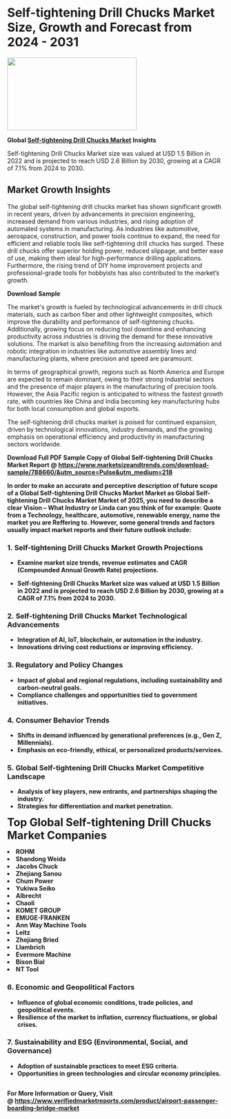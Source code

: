 <H1>Self-tightening Drill Chucks Market Size, Growth and Forecast from 2024 - 2031</H1><img class="aligncenter size-medium wp-image-584254" src="https://thirdeyenews.in/wp-content/uploads/2024/09/Global-Market-Research-300x168.jpeg" alt="" width="300" height="168" /><p><strong>Global&nbsp;<a href="https://www.marketsizeandtrends.com/download-sample/788660/&amp;utm_source=Pulse&amp;utm_medium=218">Self-tightening Drill Chucks Market</a> Insights</strong></p><p>Self-tightening Drill Chucks Market size was valued at USD 1.5 Billion in 2022 and is projected to reach USD 2.6 Billion by 2030, growing at a CAGR of 7.1% from 2024 to 2030.</p><p><h2>Market Growth Insights</h2> <p>The global self-tightening drill chucks market has shown significant growth in recent years, driven by advancements in precision engineering, increased demand from various industries, and rising adoption of automated systems in manufacturing. As industries like automotive, aerospace, construction, and power tools continue to expand, the need for efficient and reliable tools like self-tightening drill chucks has surged. These drill chucks offer superior holding power, reduced slippage, and better ease of use, making them ideal for high-performance drilling applications. Furthermore, the rising trend of DIY home improvement projects and professional-grade tools for hobbyists has also contributed to the market’s growth.</p> <p><strong>Download Sample</strong></p> <p>The market's growth is fueled by technological advancements in drill chuck materials, such as carbon fiber and other lightweight composites, which improve the durability and performance of self-tightening chucks. Additionally, growing focus on reducing tool downtime and enhancing productivity across industries is driving the demand for these innovative solutions. The market is also benefiting from the increasing automation and robotic integration in industries like automotive assembly lines and manufacturing plants, where precision and speed are paramount.</p> <p>In terms of geographical growth, regions such as North America and Europe are expected to remain dominant, owing to their strong industrial sectors and the presence of major players in the manufacturing of precision tools. However, the Asia Pacific region is anticipated to witness the fastest growth rate, with countries like China and India becoming key manufacturing hubs for both local consumption and global exports.</p> <p>The self-tightening drill chucks market is poised for continued expansion, driven by technological innovations, industry demands, and the growing emphasis on operational efficiency and productivity in manufacturing sectors worldwide.</p> <p><strong></p><p><span class=""><strong>Download Full PDF Sample Copy of Global Self-tightening Drill Chucks Market Report</strong> @ <a href="https://www.marketsizeandtrends.com/download-sample/788660/&amp;utm_source=Pulse&amp;utm_medium=218" target="_blank">https://www.marketsizeandtrends.com/download-sample/788660/&amp;utm_source=Pulse&amp;utm_medium=218</a></span></p><p>In order to make an accurate and perceptive description of future scope of a Global&nbsp;Self-tightening Drill Chucks Market Market as Global&nbsp;Self-tightening Drill Chucks Market Market of 2025, you need to describe a clear Vision &ndash; What Industry or Linda can you think of for example: Quote from a Technology, healthcare, automotive, renewable energy, name the market you are Reffering to. However, some general trends and factors usually impact market reports and their future outlook include:</p><h3>1.&nbsp;<strong>Self-tightening Drill Chucks Market Growth Projections</strong></h3><ul><li>Examine market size trends, revenue estimates and CAGR (Compounded Annual Growth Rate) projections.</li><li><p>Self-tightening Drill Chucks Market size was valued at USD 1.5 Billion in 2022 and is projected to reach USD 2.6 Billion by 2030, growing at a CAGR of 7.1% from 2024 to 2030.</p></li></ul><h3>2.&nbsp;<strong>Self-tightening Drill Chucks Market Technological Advancements</strong></h3><ul><li>Integration of AI, IoT, blockchain, or automation in the industry.</li><li>Innovations driving cost reductions or improving efficiency.</li></ul><h3>3.&nbsp;<strong>Regulatory and Policy Changes</strong></h3><ul><li>Impact of global and regional regulations, including sustainability and carbon-neutral goals.</li><li>Compliance challenges and opportunities tied to government initiatives.</li></ul><h3>4.&nbsp;<strong>Consumer Behavior Trends</strong></h3><ul><li>Shifts in demand influenced by generational preferences (e.g., Gen Z, Millennials).</li><li>Emphasis on eco-friendly, ethical, or personalized products/services.</li></ul><h3>5.&nbsp;<strong>Global Self-tightening Drill Chucks Market Competitive Landscape</strong></h3><ul><li>Analysis of key players, new entrants, and partnerships shaping the industry.</li><li>Strategies for differentiation and market penetration.</li></ul><p data-pm-slice="1 1 []"><span style="color: inherit; font-family: inherit; font-size: 25px;">Top Global Self-tightening Drill Chucks Market Companies</span></p><div class="" data-test-id=""><p><li>ROHM</li><li> Shandong Weida</li><li> Jacobs Chuck</li><li> Zhejiang Sanou</li><li> Chum Power</li><li> Yukiwa Seiko</li><li> Albrecht</li><li> Chaoli</li><li> KOMET GROUP</li><li> EMUGE-FRANKEN</li><li> Ann Way Machine Tools</li><li> Leitz</li><li> Zhejiang Bried</li><li> Llambrich</li><li> Evermore Machine</li><li> Bison Bial</li><li> NT Tool</li></p></div><h3>6.&nbsp;<strong>Economic and Geopolitical Factors</strong></h3><ul><li>Influence of global economic conditions, trade policies, and geopolitical events.</li><li>Resilience of the market to inflation, currency fluctuations, or global crises.</li></ul><h3>7.&nbsp;<strong>Sustainability and ESG (Environmental, Social, and Governance)</strong></h3><ul><li>Adoption of sustainable practices to meet ESG criteria.</li><li>Opportunities in green technologies and circular economy principles.</li></ul><h2><strong style="font-size: 14px;">For More Information or Query, Visit @&nbsp;</strong><a style="background-color: #ffffff; font-size: 14px;" href="https://www.marketsizeandtrends.com/report/self-tightening-drill-chucks-market/" target="_blank">https://www.verifiedmarketreports.com/product/airport-passenger-boarding-bridge-market</a></h2>
